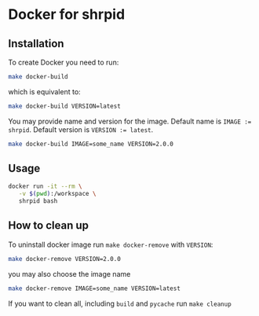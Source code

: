 # Docker for shrpid

## Installation

To create Docker you need to run:

```bash
make docker-build
```

which is equivalent to:

```bash
make docker-build VERSION=latest
```

You may provide name and version for the image.
Default name is `IMAGE := shrpid`.
Default version is `VERSION := latest`.

```bash
make docker-build IMAGE=some_name VERSION=2.0.0
```

## Usage

```bash
docker run -it --rm \
   -v $(pwd):/workspace \
   shrpid bash
```

## How to clean up

To uninstall docker image run `make docker-remove` with `VERSION`:

```bash
make docker-remove VERSION=2.0.0
```

you may also choose the image name

```bash
make docker-remove IMAGE=some_name VERSION=latest
```

If you want to clean all, including `build` and `pycache` run `make cleanup`
